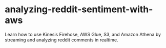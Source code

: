 # analyzing-reddit-sentiment-with-aws
Learn how to use Kinesis Firehose, AWS Glue, S3, and Amazon Athena by streaming and analyzing reddit comments in realtime.
